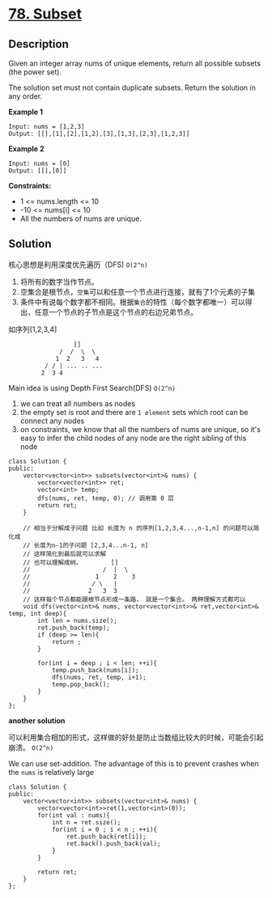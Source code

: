 # [78. Subset](https://leetcode.com/problems/subsets/)

## Description
Given an integer array nums of unique elements, return all possible subsets (the power set).

The solution set must not contain duplicate subsets. Return the solution in any order.

**Example 1**
```
Input: nums = [1,2,3]
Output: [[],[1],[2],[1,2],[3],[1,3],[2,3],[1,2,3]]
```

**Example 2**
```
Input: nums = [0]
Output: [[],[0]]
```

**Constraints:**

- 1 <= nums.length <= 10
- -10 <= nums[i] <= 10
- All the numbers of nums are unique.


## Solution

核心思想是利用深度优先遍历（DFS)   `O(2^n)`

1. 将所有的数字当作节点。
2. 空集合是根节点，`空集`可以和任意一个节点进行连接，就有了1个元素的子集
3. 条件中有说每个数字都不相同。根据`集合`的特性（每个数字都唯一）可以得出，任意一个节点的子节点是这个节点的右边兄弟节点。

如序列[1,2,3,4]

                      []
                  /  /  \  \
                 1  2   3   4
              / / | ... .. ...
             2  3 4



Main idea is using Depth First Search(DFS) `O(2^n)`

1. we can treat all numbers as nodes
2. the empty set is root and there are `1 element` sets which root can be connect any nodes 
3. on constraints, we know that all the numbers of nums are unique, so it's easy to infer the child nodes of any node are the right sibling of this node

```
class Solution {
public:
    vector<vector<int>> subsets(vector<int>& nums) {
        vector<vector<int>> ret;
        vector<int> temp;
        dfs(nums, ret, temp, 0); // 调用第 0 层
        return ret;
    }
    
    // 相当于分解成子问题 比如 长度为 n 的序列[1,2,3,4...,n-1,n] 的问题可以简化成 
    // 长度为n-1的子问题 [2,3,4...n-1, n] 
    // 这样简化到最后就可以求解
    // 也可以理解成树。        []
    //                    /  |  \
    //                  1    2    3
    //                 / \   |
    //                2   3  3
    // 这样每个节点都能跟根节点形成一条路， 就是一个集合。 两种理解方式都可以
    void dfs(vector<int>& nums, vector<vector<int>>& ret,vector<int>& temp, int deep){
        int len = nums.size();
        ret.push_back(temp);
        if (deep >= len){
            return ;
        }
        
        for(int i = deep ; i < len; ++i){
            temp.push_back(nums[i]);
            dfs(nums, ret, temp, i+1);
            temp.pop_back();
        }
    }
};
```

**another solution**

可以利用集合相加的形式，这样做的好处是防止当数组比较大的时候，可能会引起崩溃。 `O(2^n)`

We can use set-addition. The advantage of this is to prevent crashes when the `nums` is relatively large


```
class Solution {
public:
    vector<vector<int>> subsets(vector<int>& nums) {
        vector<vector<int>>ret(1,vector<int>(0));
        for(int val : nums){
            int n = ret.size();
            for(int i = 0 ; i < n ; ++i){
                ret.push_back(ret[i]);
                ret.back().push_back(val);
            }
        }
        
        return ret;
    }
};
```








